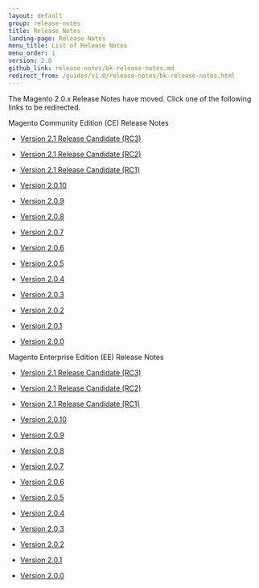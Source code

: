 ```yaml
---
layout: default
group: release-notes
title: Release Notes
landing-page: Release Notes
menu_title: List of Release Notes
menu_order: 1
version: 2.0
github_link: release-notes/bk-release-notes.md
redirect_from: /guides/v1.0/release-notes/bk-release-notes.html
---
```


The Magento 2.0.x Release Notes have moved. Click one of the following links to be redirected.


Magento Community Edition (CE) Release Notes

*  <a href="{{page.baseurl}}release-notes/ReleaseNotes2.1_RC3CE.html" target="_blank">Version 2.1 Release Candidate (RC3)</a>


*  <a href="{{page.baseurl}}release-notes/ReleaseNotes2.1_RC2CE.html" target="_blank">Version 2.1 Release Candidate (RC2)</a>


*  <a href="{{page.baseurl}}release-notes/ReleaseNotes2.1_RC1CE.html" target="_blank">Version 2.1 Release Candidate (RC1)</a>

*  <a href="{{page.baseurl}}release-notes/ReleaseNotes2.0.10CE.html" target="_blank">Version 2.0.10</a>


*  <a href="{{page.baseurl}}release-notes/ReleaseNotes2.0.9CE.html" target="_blank">Version 2.0.9</a>


*  <a href="{{page.baseurl}}release-notes/ReleaseNotes2.0.8CE.html" target="_blank">Version 2.0.8</a>


*  <a href="{{page.baseurl}}release-notes/ReleaseNotes2.0.7CE.html" target="_blank">Version 2.0.7</a>

*  <a href="{{page.baseurl}}release-notes/ReleaseNotes2.0.6CE.html" target="_blank">Version 2.0.6</a>

*  <a href="{{page.baseurl}}release-notes/ReleaseNotes2.0.5CE.html" target="_blank">Version 2.0.5</a>

*   <a href="{{page.baseurl}}release-notes/ReleaseNotes2.0.4CE.html" target="_blank">Version 2.0.4</a>

*   <a href="{{page.baseurl}}release-notes/ReleaseNotes2.0.3CE.html" target="_blank">Version 2.0.3</a>

*   <a href="http://docs.magento.com/m2/ce/user_guide/magento/release-notes-ce-2.0.2.html" target="_blank">Version 2.0.2</a>

*   <a href="http://docs.magento.com/m2/ce/user_guide/magento/release-notes-ce-2.0.1.html" target="_blank">Version 2.0.1</a>

*   <a href="http://docs.magento.com/m2/ce/user_guide/magento/release-notes-ce-2.0.html" target="_blank">Version 2.0.0</a>



Magento Enterprise Edition (EE) Release Notes

*  <a href="{{page.baseurl}}release-notes/ReleaseNotes2.1_RC3EE.html" target="_blank">Version 2.1 Release Candidate (RC3)</a>


*  <a href="{{page.baseurl}}release-notes/ReleaseNotes2.1_RC2EE.html" target="_blank">Version 2.1 Release Candidate (RC2)</a>

*  <a href="{{page.baseurl}}release-notes/ReleaseNotes2.1_RC1EE.html" target="_blank">Version 2.1 Release Candidate (RC1)</a>

*   <a href="{{page.baseurl}}release-notes/ReleaseNotes2.0.10EE.html" target="_blank">Version 2.0.10</a>


*   <a href="{{page.baseurl}}release-notes/ReleaseNotes2.0.9EE.html" target="_blank">Version 2.0.9</a>


*   <a href="{{page.baseurl}}release-notes/ReleaseNotes2.0.8EE.html" target="_blank">Version 2.0.8</a>


*   <a href="{{page.baseurl}}release-notes/ReleaseNotes2.0.7EE.html" target="_blank">Version 2.0.7</a>

*   <a href="{{page.baseurl}}release-notes/ReleaseNotes2.0.6EE.html" target="_blank">Version 2.0.6</a>

*   <a href="{{page.baseurl}}release-notes/ReleaseNotes2.0.5EE.html" target="_blank">Version 2.0.5</a>

*   <a href="{{page.baseurl}}release-notes/ReleaseNotes2.0.4EE.html" target="_blank">Version 2.0.4</a>

*   <a href="{{page.baseurl}}release-notes/ReleaseNotes2.0.3EE.html" target="_blank">Version 2.0.3</a>

*   <a href="http://docs.magento.com/m2/ee/user_guide/magento/release-notes-ee-2.0.2.html" target="_blank">Version 2.0.2</a>

*   <a href="http://docs.magento.com/m2/ee/user_guide/magento/release-notes-ee-2.0.1.html" target="_blank">Version 2.0.1</a>


*   <a href="http://docs.magento.com/m2/ee/user_guide/magento/release-notes-ee-2.0.html" target="_blank">Version 2.0.0</a>
